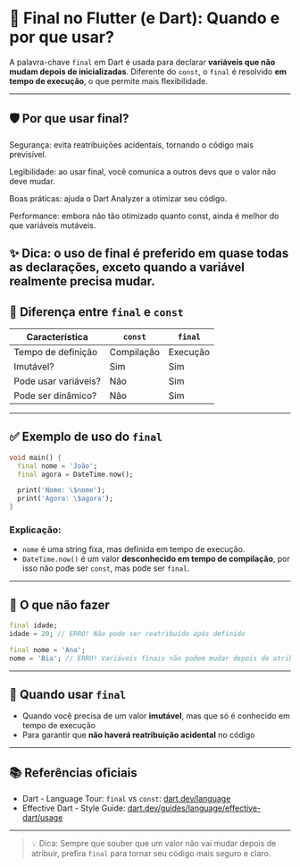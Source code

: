 # 📌 Final no Flutter (e Dart): Quando e por que usar?

A palavra-chave `final` em Dart é usada para declarar **variáveis que não mudam depois de inicializadas**. Diferente do `const`, o `final` é resolvido **em tempo de execução**, o que permite mais flexibilidade.

---
## 🛡️ Por que usar final?

Segurança: evita reatribuições acidentais, tornando o código mais previsível.

Legibilidade: ao usar final, você comunica a outros devs que o valor não deve mudar.

Boas práticas: ajuda o Dart Analyzer a otimizar seu código.

Performance: embora não tão otimizado quanto const, ainda é melhor do que variáveis mutáveis.

✨ Dica: o uso de final é preferido em quase todas as declarações, exceto quando a variável realmente precisa mudar.
---

## 🧠 Diferença entre `final` e `const`

| Característica           | `const`                         | `final`                        |
|--------------------------|----------------------------------|--------------------------------|
| Tempo de definição       | Compilação                     | Execução                     |
| Imutável?               | Sim                              | Sim                             |
| Pode usar variáveis?     | Não                              | Sim                             |
| Pode ser dinâmico?       | Não                              | Sim                             |

---

## ✅ Exemplo de uso do `final`

```dart
void main() {
  final nome = 'João';
  final agora = DateTime.now();

  print('Nome: \$nome');
  print('Agora: \$agora');
}
```

### Explicação:
- `nome` é uma string fixa, mas definida em tempo de execução.
- `DateTime.now()` é um valor **desconhecido em tempo de compilação**, por isso não pode ser `const`, mas pode ser `final`.

---

## 🚫 O que **não** fazer

```dart
final idade;
idade = 20; // ERRO! Não pode ser reatribuído após definido
```

```dart
final nome = 'Ana';
nome = 'Bia'; // ERRO! Variáveis finais não podem mudar depois de atribuídas
```

---

## 🧩 Quando usar `final`

- Quando você precisa de um valor **imutável**, mas que só é conhecido em tempo de execução
- Para garantir que **não haverá reatribuição acidental** no código

---

## 📚 Referências oficiais

- Dart - Language Tour: `final` vs `const`: [dart.dev/language](https://dart.dev/language/variables#final-and-const)
- Effective Dart - Style Guide: [dart.dev/guides/language/effective-dart/usage](https://dart.dev/guides/language/effective-dart/usage#prefer-final-for-declarations)

---

> 💡 Dica: Sempre que souber que um valor não vai mudar depois de atribuir, prefira `final` para tornar seu código mais seguro e claro.

